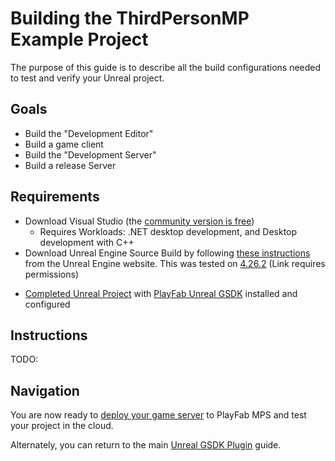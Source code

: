 # Building the ThirdPersonMP Example Project

The purpose of this guide is to describe all the build configurations needed to test and verify your Unreal project.

## Goals

* Build the "Development Editor"
* Build a game client
* Build the "Development Server"
* Build a release Server

## Requirements

- Download Visual Studio (the [community version is free](https://visualstudio.microsoft.com/vs/community/))
	- Requires Workloads: .NET desktop development, and Desktop development with C++
- Download Unreal Engine Source Build by following [these instructions](https://docs.unrealengine.com/4.26/en-US/ProgrammingAndScripting/ProgrammingWithCPP/DownloadingSourceCode/) from the Unreal Engine website. This was tested on [4.26.2](https://github.com/EpicGames/UnrealEngine/releases/tag/4.26.2-release) (Link requires permissions)
* [Completed Unreal Project](ThirdPersonMPSetup.md) with [PlayFab Unreal GSDK](ThirdPersonMPGSDKSetup.md) installed and configured


## Instructions

TODO:


## Navigation

You are now ready to [deploy your game server](ThirdPersonMPLocalDeploy.md) to PlayFab MPS and test your project in the cloud.

Alternately, you can return to the main [Unreal GSDK Plugin](README.md#deploy-to-playfab) guide.
